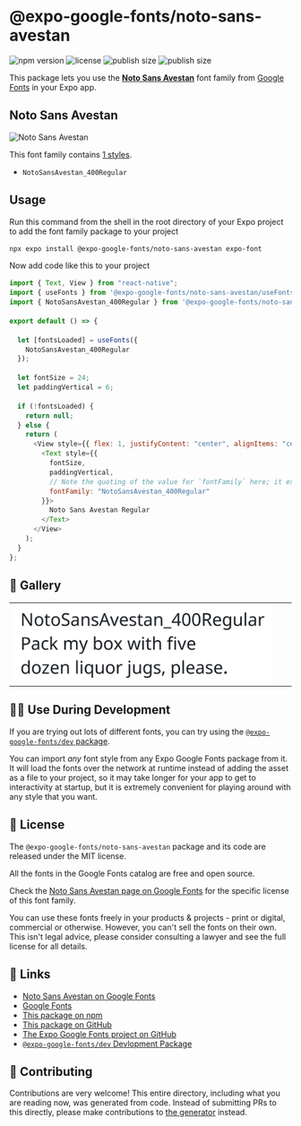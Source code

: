 # @expo-google-fonts/noto-sans-avestan

![npm version](https://flat.badgen.net/npm/v/@expo-google-fonts/noto-sans-avestan)
![license](https://flat.badgen.net/github/license/expo/google-fonts)
![publish size](https://flat.badgen.net/packagephobia/install/@expo-google-fonts/noto-sans-avestan)
![publish size](https://flat.badgen.net/packagephobia/publish/@expo-google-fonts/noto-sans-avestan)

This package lets you use the [**Noto Sans Avestan**](https://fonts.google.com/specimen/Noto+Sans+Avestan) font family from [Google Fonts](https://fonts.google.com/) in your Expo app.

## Noto Sans Avestan

![Noto Sans Avestan](./font-family.png)

This font family contains [1 styles](#-gallery).

- `NotoSansAvestan_400Regular`

## Usage

Run this command from the shell in the root directory of your Expo project to add the font family package to your project

```sh
npx expo install @expo-google-fonts/noto-sans-avestan expo-font
```

Now add code like this to your project

```js
import { Text, View } from "react-native";
import { useFonts } from '@expo-google-fonts/noto-sans-avestan/useFonts';
import { NotoSansAvestan_400Regular } from '@expo-google-fonts/noto-sans-avestan/400Regular';

export default () => {

  let [fontsLoaded] = useFonts({
    NotoSansAvestan_400Regular
  });

  let fontSize = 24;
  let paddingVertical = 6;

  if (!fontsLoaded) {
    return null;
  } else {
    return (
      <View style={{ flex: 1, justifyContent: "center", alignItems: "center" }}>
        <Text style={{
          fontSize,
          paddingVertical,
          // Note the quoting of the value for `fontFamily` here; it expects a string!
          fontFamily: "NotoSansAvestan_400Regular"
        }}>
          Noto Sans Avestan Regular
        </Text>
      </View>
    );
  }
};
```

## 🔡 Gallery


||||
|-|-|-|
|![NotoSansAvestan_400Regular](./400Regular/NotoSansAvestan_400Regular.ttf.png)||||


## 👩‍💻 Use During Development

If you are trying out lots of different fonts, you can try using the [`@expo-google-fonts/dev` package](https://github.com/expo/google-fonts/tree/master/font-packages/dev#readme).

You can import _any_ font style from any Expo Google Fonts package from it. It will load the fonts over the network at runtime instead of adding the asset as a file to your project, so it may take longer for your app to get to interactivity at startup, but it is extremely convenient for playing around with any style that you want.


## 📖 License

The `@expo-google-fonts/noto-sans-avestan` package and its code are released under the MIT license.

All the fonts in the Google Fonts catalog are free and open source.

Check the [Noto Sans Avestan page on Google Fonts](https://fonts.google.com/specimen/Noto+Sans+Avestan) for the specific license of this font family.

You can use these fonts freely in your products & projects - print or digital, commercial or otherwise. However, you can't sell the fonts on their own. This isn't legal advice, please consider consulting a lawyer and see the full license for all details.

## 🔗 Links

- [Noto Sans Avestan on Google Fonts](https://fonts.google.com/specimen/Noto+Sans+Avestan)
- [Google Fonts](https://fonts.google.com/)
- [This package on npm](https://www.npmjs.com/package/@expo-google-fonts/noto-sans-avestan)
- [This package on GitHub](https://github.com/expo/google-fonts/tree/master/font-packages/noto-sans-avestan)
- [The Expo Google Fonts project on GitHub](https://github.com/expo/google-fonts)
- [`@expo-google-fonts/dev` Devlopment Package](https://github.com/expo/google-fonts/tree/master/font-packages/dev)

## 🤝 Contributing

Contributions are very welcome! This entire directory, including what you are reading now, was generated from code. Instead of submitting PRs to this directly, please make contributions to [the generator](https://github.com/expo/google-fonts/tree/master/packages/generator) instead.
